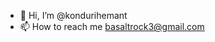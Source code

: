 - 👋 Hi, I’m @kondurihemant
- 📫 How to reach me basaltrock3@gmail.com

<!---
kondurihemant/kondurihemant is a ✨ special ✨ repository because its `README.md` (this file) appears on your GitHub profile.
You can click the Preview link to take a look at your changes.
--->
